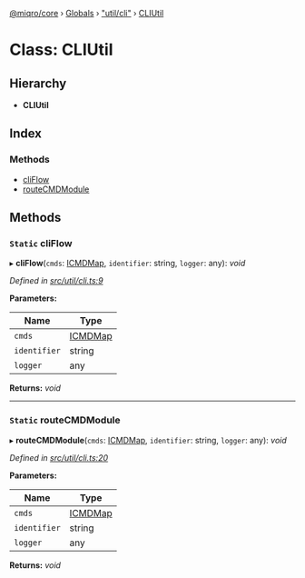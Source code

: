 [@miqro/core](../README.md) › [Globals](../globals.md) › ["util/cli"](../modules/_util_cli_.md) › [CLIUtil](_util_cli_.cliutil.md)

# Class: CLIUtil

## Hierarchy

* **CLIUtil**

## Index

### Methods

* [cliFlow](_util_cli_.cliutil.md#static-cliflow)
* [routeCMDModule](_util_cli_.cliutil.md#static-routecmdmodule)

## Methods

### `Static` cliFlow

▸ **cliFlow**(`cmds`: [ICMDMap](../interfaces/_util_cli_.icmdmap.md), `identifier`: string, `logger`: any): *void*

*Defined in [src/util/cli.ts:9](https://github.com/claukers/miqro-core/blob/c08f824/src/util/cli.ts#L9)*

**Parameters:**

Name | Type |
------ | ------ |
`cmds` | [ICMDMap](../interfaces/_util_cli_.icmdmap.md) |
`identifier` | string |
`logger` | any |

**Returns:** *void*

___

### `Static` routeCMDModule

▸ **routeCMDModule**(`cmds`: [ICMDMap](../interfaces/_util_cli_.icmdmap.md), `identifier`: string, `logger`: any): *void*

*Defined in [src/util/cli.ts:20](https://github.com/claukers/miqro-core/blob/c08f824/src/util/cli.ts#L20)*

**Parameters:**

Name | Type |
------ | ------ |
`cmds` | [ICMDMap](../interfaces/_util_cli_.icmdmap.md) |
`identifier` | string |
`logger` | any |

**Returns:** *void*
